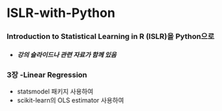 # ISLR-with-Python
### Introduction to Statistical Learning in R (ISLR)을 Python으로  
-  ##### 강의 슬라이드나 관련 자료가 함께 있음 #####

  
### 3장 -Linear Regression
* statsmodel 패키지 사용하여  
* scikit-learn의 OLS estimator 사용하여 
